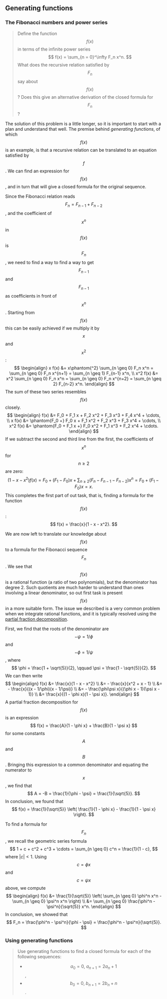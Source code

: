 ## Generating functions

### The Fibonacci numbers and power series

> Define the function $$f(x)$$ in terms of the infinite power series
> $$
> f(x) = \sum_{n = 0}^\infty F_n x^n.
> $$
> What does the recursive relation satisfied by $$F_n$$ say about $$f(x)$$? Does this give an alternative derivation of the closed formula for $$F_n$$?

The solution of this problem is a little longer, so it is important to start with a plan and understand that well. The premise behind *generating functions*, of which $$f(x)$$ is an example, is that a recursive relation can be translated to an equation satisfied by $$f$$. We can find an expression for $$f(x)$$, and in turn that will give a closed formula for the original sequence.

Since the Fibonacci relation reads $$F_n = F_{n-1} + F_{n-2}$$, and the coefficient of $$x^n$$ in $$f(x)$$ is $$F_n$$, we need to find a way to find a way to get $$F_{n-1}$$ and $$F_{n-1}$$ as coefficients in front of $$x^n$$. Starting from $$f(x)$$ this can be easily achieved if we multiply it by $$x$$ and $$x^2$$:
$$
\begin{align}
x f(x)
&= x\phantom{^2} \sum_{n \geq 0} F_n x^n
= \sum_{n \geq 0} F_n x^{n+1}
= \sum_{n \geq 1} F_{n-1} x^n, \\
x^2 f(x)
&= x^2 \sum_{n \geq 0} F_n x^n
= \sum_{n \geq 0} F_n x^{n+2}
= \sum_{n \geq 2} F_{n-2} x^n.
\end{align}
$$
The sum of these two series resembles $$f(x)$$ closely.
$$
\begin{align}
f(x)
&= F_0 + F_1 x + F_2 x^2 + F_3 x^3 + F_4 x^4 + \cdots, \\
x f(x)
&= \phantom{F_0 +} F_0 x + F_1 x^2 + F_2 x^3 + F_3 x^4 + \cdots, \\
x^2 f(x)
&= \phantom{F_0 + F_1 x +} F_0 x^2 + F_1 x^3 + F_2 x^4 + \cdots.
\end{align}
$$
If we subtract the second and third line from the first, the coefficients of $$x^n$$ for $$n \geq 2$$ are zero:
$$
(1 - x - x^2) f(x)
= F_0 + (F_1 - F_0) x + \sum_{n \geq 2} (F_n - F_{n-1} - F_{n-2}) x^n
= F_0 + (F_1 - F_0) x
= x.
$$
This completes the first part of out task, that is, finding a formula for the function $$f(x)$$:
$$
f(x) = \frac{x}{1 - x - x^2}.
$$

We are now left to translate our knowledge about $$f(x)$$ to a formula for the Fibonacci sequence $$F_n$$. We see that $$f(x)$$ is a rational function (a ratio of two polynomials), but the denominator has degree 2. Such quotients are much harder to understand than ones involving a linear denominator, so out first task is present $$f(x)$$ in a more suitable form. The issue we described is a very common problem when we integrate rational functions, and it is typically resolved using the [partial fraction decomposition](http://en.wikipedia.org/wiki/Partial_fraction_decomposition).

First, we find that the roots of the denominator are $$-\psi = 1/\phi$$ and $$-\phi = 1/\psi$$, where
$$
\phi = \frac{1 + \sqrt{5}}{2}, \qquad
\psi = \frac{1 - \sqrt{5}}{2}.
$$
We can then write
$$
\begin{align}
f(x)
&= \frac{x}{1 - x - x^2} \\
&= - \frac{x}{x^2 + x - 1} \\
&= - \frac{x}{(x - 1/\phi)(x - 1/\psi)} \\
&= - \frac{\phi\psi x}{(\phi x - 1)(\psi x - 1)} \\
&= \frac{x}{(1 - \phi x)(1 - \psi x)}.
\end{align}
$$
A partial fraction decomposition for $$f(x)$$ is an expression
$$
f(x) =
\frac{A}{1 - \phi x} + \frac{B}{1 - \psi x}
$$
for some constants $$A$$ and $$B$$. Bringing this expression to a common denominator and equating the numerator to $$x$$, we find that
$$
A
= -B
= \frac{1}{\phi - \psi}
= \frac{1}{\sqrt{5}}.
$$
In conclusion, we found that
$$
f(x) =
\frac{1}{\sqrt{5}} \left( \frac{1}{1 - \phi x} - \frac{1}{1 - \psi x} \right).
$$

To find a formula for $$F_n$$, we recall the geometric series formula
$$
1 + c + c^2 + c^3 + \cdots
= \sum_{n \geq 0} c^n
= \frac{1}{1 - c},
$$
where $|c| < 1$. Using $$c = \phi x$$ and $$c = \psi x$$ above, we compute
$$
\begin{align}
f(x)
&= \frac{1}{\sqrt{5}} \left( \sum_{n \geq 0} \phi^n x^n - \sum_{n \geq 0} \psi^n x^n \right) \\
&= \sum_{n \geq 0} \frac{\phi^n - \psi^n}{\sqrt{5}} x^n.
\end{align}
$$
In conclusion, we showed that
$$
F_n =
\frac{\phi^n - \psi^n}{\phi - \psi} =
\frac{\phi^n - \psi^n}{\sqrt{5}}.
$$


### Using generating functions

> Use generating functions to find a closed formula for each of the following sequences:
> * $$a_0 = 0,\; a_{n+1} = 2 a_n + 1$$,
> * $$b_0 = 0,\; b_{n+1} = 2 b_n + n$$.


